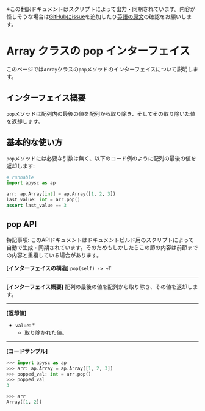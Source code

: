 <span class="inconspicuous-txt">※この翻訳ドキュメントはスクリプトによって出力・同期されています。内容が怪しそうな場合は<a href="https://github.com/simon-ritchie/apysc/issues" target="_blank">GitHubにissue</a>を追加したり[英語の原文](../en/array_pop.html)の確認をお願いします。</span>

# Array クラスの pop インターフェイス

このページでは`Array`クラスの`pop`メソッドのインターフェイスについて説明します。

## インターフェイス概要

`pop`メソッドは配列内の最後の値を配列から取り除き、そしてその取り除いた値を返却します。

## 基本的な使い方

`pop`メソッドには必要な引数は無く、以下のコード例のように配列の最後の値を返却します:

```py
# runnable
import apysc as ap

arr: ap.Array[int] = ap.Array([1, 2, 3])
last_value: int = arr.pop()
assert last_value == 3
```

## pop API

<span class="inconspicuous-txt">特記事項: このAPIドキュメントはドキュメントビルド用のスクリプトによって自動で生成・同期されています。そのためもしかしたらこの節の内容は前節までの内容と重複している場合があります。</span>

**[インターフェイスの構造]** `pop(self) -> ~T`<hr>

**[インターフェイス概要]** 配列の最後の値を配列から取り除き、その値を返却します。<hr>

**[返却値]**

- `value`: *
  - 取り除かれた値。

<hr>

**[コードサンプル]**

```py
>>> import apysc as ap
>>> arr: ap.Array = ap.Array([1, 2, 3])
>>> popped_val: int = arr.pop()
>>> popped_val
3

>>> arr
Array([1, 2])
```
